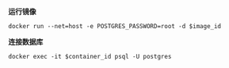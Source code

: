 **运行镜像**
```
docker run --net=host -e POSTGRES_PASSWORD=root -d $image_id
```
**连接数据库**
```
docker exec -it $container_id psql -U postgres
```